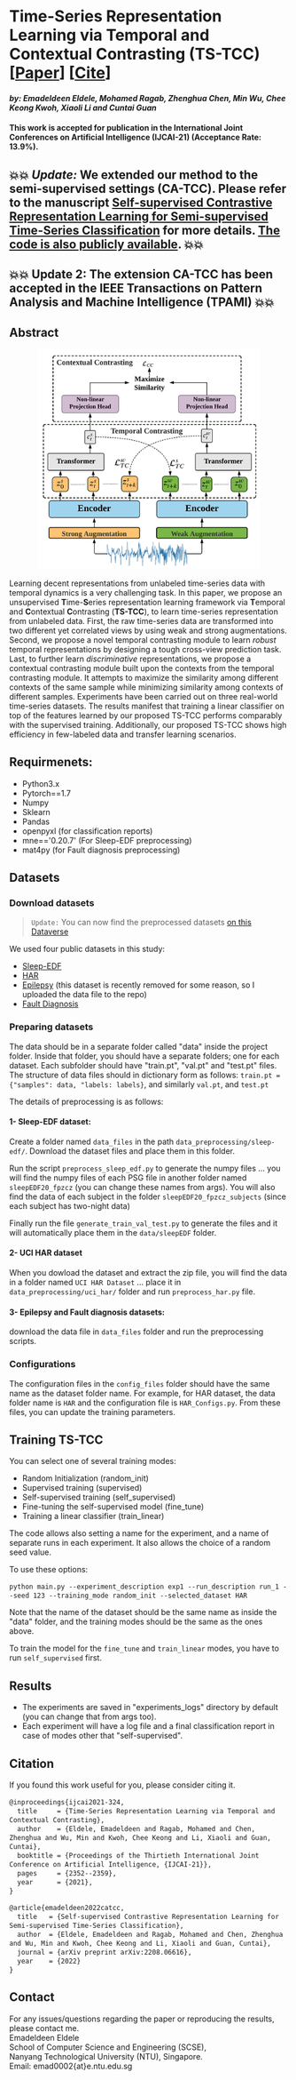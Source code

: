 # Time-Series Representation Learning via Temporal and Contextual Contrasting (TS-TCC) [[Paper](https://www.ijcai.org/proceedings/2021/0324.pdf)] [[Cite](#citation)]
#### *by: Emadeldeen Eldele, Mohamed Ragab, Zhenghua Chen, Min Wu, Chee Keong Kwoh, Xiaoli Li and Cuntai Guan*
#### This work is accepted for publication in the International Joint Conferences on Artificial Intelligence (IJCAI-21) (Acceptance Rate: 13.9%).

## :boom::boom: *Update:* We extended our method to the semi-supervised settings (CA-TCC). Please refer to the manuscript [Self-supervised Contrastive Representation Learning for Semi-supervised Time-Series Classification](http://arxiv.org/abs/2208.06616) for more details. [The code is also publicly available](https://github.com/emadeldeen24/CA-TCC). :boom::boom:
## :boom::boom: Update 2: The extension CA-TCC has been accepted in the IEEE Transactions on Pattern Analysis and Machine Intelligence (**TPAMI**) :boom::boom:

## Abstract
<p align="center">
<img src="misc/TS_TCC.png" width="400" class="center">
</p>

Learning decent representations from unlabeled time-series data with temporal dynamics is a very challenging task. In this paper, we propose an unsupervised <b>T</b>ime-<b>S</b>eries representation learning framework via <b>T</b>emporal and <b>C</b>ontextual <b>C</b>ontrasting (<b>TS-TCC</b>), to learn time-series representation from unlabeled data. First, the raw time-series data are transformed into two different yet correlated views by using weak and strong augmentations. Second, we propose a novel temporal contrasting module to learn <i>robust</i> temporal representations by designing a tough cross-view prediction task. Last, to further learn <i>discriminative</i> representations, we propose a contextual contrasting module built upon the contexts from the temporal contrasting module. It attempts to maximize the similarity among different contexts of the same sample while minimizing similarity among contexts of different samples. Experiments have been carried out on three real-world time-series datasets. The results manifest that training a linear classifier on top of the features learned by our proposed TS-TCC performs comparably with the supervised training. Additionally, our proposed TS-TCC shows high efficiency in few-labeled data and transfer learning scenarios. 


## Requirmenets:
- Python3.x
- Pytorch==1.7
- Numpy
- Sklearn
- Pandas
- openpyxl (for classification reports)
- mne=='0.20.7' (For Sleep-EDF preprocessing)
- mat4py (for Fault diagnosis preprocessing)
## Datasets
### Download datasets
> `Update:` You can now find the preprocessed datasets [on this Dataverse](https://researchdata.ntu.edu.sg/dataverse/tstcc/)

We used four public datasets in this study:
- [Sleep-EDF](https://gist.github.com/emadeldeen24/a22691e36759934e53984289a94cb09b)
- [HAR](https://archive.ics.uci.edu/ml/datasets/Human+Activity+Recognition+Using+Smartphones)  
- [Epilepsy](https://archive.ics.uci.edu/ml/datasets/Epileptic+Seizure+Recognition) (this dataset is recently removed for some reason, so I uploaded the data file to the repo)
- [Fault Diagnosis](https://mb.uni-paderborn.de/en/kat/main-research/datacenter/bearing-datacenter/data-sets-and-download)

### Preparing datasets
The data should be in a separate folder called "data" inside the project folder.
Inside that folder, you should have a separate folders; one for each dataset. Each subfolder should have "train.pt", "val.pt" and "test.pt" files.
The structure of data files should in dictionary form as follows:
`train.pt = {"samples": data, "labels: labels}`, and similarly `val.pt`, and `test.pt`

The details of preprocessing is as follows:
#### 1- Sleep-EDF dataset:
Create a folder named `data_files` in the path `data_preprocessing/sleep-edf/`.
Download the dataset files and place them in this folder. 

Run the script `preprocess_sleep_edf.py` to generate the numpy files ... you will find the numpy files of 
each PSG file in another folder named `sleepEDF20_fpzcz` (you can change these names from args).
You will also find the data of each subject in the folder `sleepEDF20_fpzcz_subjects` (since each subject has two-night data)

Finally run the file `generate_train_val_test.py` to generate the files and it will automatically place
them in the `data/sleepEDF` folder.

#### 2- UCI HAR dataset
When you dowload the dataset and extract the zip file, you will find the data in a folder named
`UCI HAR Dataset` ... place it in `data_preprocessing/uci_har/` folder and run `preprocess_har.py` file.

#### 3- Epilepsy and Fault diagnosis datasets:
download the data file in `data_files` folder and run the preprocessing scripts.


### Configurations
The configuration files in the `config_files` folder should have the same name as the dataset folder name.
For example, for HAR dataset, the data folder name is `HAR` and the configuration file is `HAR_Configs.py`.
From these files, you can update the training parameters.

## Training TS-TCC 
You can select one of several training modes:
 - Random Initialization (random_init)
 - Supervised training (supervised)
 - Self-supervised training (self_supervised)
 - Fine-tuning the self-supervised model (fine_tune)
 - Training a linear classifier (train_linear)

The code allows also setting a name for the experiment, and a name of separate runs in each experiment.
It also allows the choice of a random seed value.

To use these options:
```
python main.py --experiment_description exp1 --run_description run_1 --seed 123 --training_mode random_init --selected_dataset HAR
```
Note that the name of the dataset should be the same name as inside the "data" folder, and the training modes should be
the same as the ones above.

To train the model for the `fine_tune` and `train_linear` modes, you have to run `self_supervised` first.


## Results
- The experiments are saved in "experiments_logs" directory by default (you can change that from args too).
- Each experiment will have a log file and a final classification report in case of modes other that "self-supervised".

## Citation
If you found this work useful for you, please consider citing it.
```
@inproceedings{ijcai2021-324,
  title     = {Time-Series Representation Learning via Temporal and Contextual Contrasting},
  author    = {Eldele, Emadeldeen and Ragab, Mohamed and Chen, Zhenghua and Wu, Min and Kwoh, Chee Keong and Li, Xiaoli and Guan, Cuntai},
  booktitle = {Proceedings of the Thirtieth International Joint Conference on Artificial Intelligence, {IJCAI-21}},
  pages     = {2352--2359},
  year      = {2021},
}
```
```
@article{emadeldeen2022catcc,
  title   = {Self-supervised Contrastive Representation Learning for Semi-supervised Time-Series Classification},
  author  = {Eldele, Emadeldeen and Ragab, Mohamed and Chen, Zhenghua and Wu, Min and Kwoh, Chee Keong and Li, Xiaoli and Guan, Cuntai},
  journal = {arXiv preprint arXiv:2208.06616},
  year    = {2022}
}
```

## Contact
For any issues/questions regarding the paper or reproducing the results, please contact me.   
Emadeldeen Eldele   
School of Computer Science and Engineering (SCSE),   
Nanyang Technological University (NTU), Singapore.   
Email: emad0002{at}e.ntu.edu.sg   
